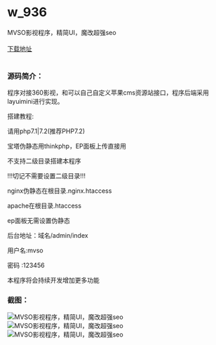 # w_936
MVSO影视程序，精简UI，魔改超强seo
<br/></br>
[下载地址](https://www.uuid2.com/936.html "下载地址")
<br/></br>
<h3>源码简介：</h3>
<p>程序对接360影视，和可以自己自定义苹果cms资源站接口，程序后端采用layuimini进行实现。<p>
<p>搭建教程:<p>
<p>请用php7.1|7.2(推荐PHP7.2)<p>
<p>宝塔伪静态用thinkphp，EP面板上传直接用<p>
<p>不支持二级目录搭建本程序<p>
<p>!!!切记不需要设置二级目录!!!<p>
<p>nginx伪静态在根目录.nginx.htaccess<p>
<p>apache在根目录.htaccess<p>
<p>ep面板无需设置伪静态<p>
<p>后台地址：域名/admin/index<p>
<p>用户名:mvso<p>
<p>密码 :123456<p>
<p>本程序将会持续开发增加更多功能<p>
<h3>截图：</h3>
<img src="https://www.uuid2.com/wp-content/uploads/img/202105/26760ae139.png" alt="MVSO影视程序，精简UI，魔改超强seo"><img src="https://www.uuid2.com/wp-content/uploads/img/202105/53f2d6a145.jpg" alt="MVSO影视程序，精简UI，魔改超强seo"><img src="https://www.uuid2.com/wp-content/uploads/img/202105/5f101e3474.jpg" alt="MVSO影视程序，精简UI，魔改超强seo">
